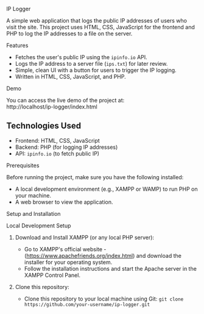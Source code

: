 IP Logger

A simple web application that logs the public IP addresses of users who visit the site. This project uses HTML, CSS, JavaScript for the frontend and PHP to log the IP addresses to a file on the server.

Features

- Fetches the user's public IP using the `ipinfo.io` API.
- Logs the IP address to a server file (`ips.txt`) for later review.
- Simple, clean UI with a button for users to trigger the IP logging.
- Written in HTML, CSS, JavaScript, and PHP.

Demo

You can access the live demo of the project at:  
http://localhost/ip-logger/index.html

## Technologies Used

- Frontend: HTML, CSS, JavaScript
- Backend: PHP (for logging IP addresses)
- API: `ipinfo.io` (to fetch public IP)

Prerequisites

Before running the project, make sure you have the following installed:

- A local development environment (e.g., XAMPP or WAMP) to run PHP on your machine.
- A web browser to view the application.

Setup and Installation

Local Development Setup

1. Download and Install XAMPP (or any local PHP server):
   - Go to XAMPP's official website - (https://www.apachefriends.org/index.html) and download the installer for your operating system.
   - Follow the installation instructions and start the Apache server in the XAMPP Control Panel.

2. Clone this repository:
   - Clone this repository to your local machine using Git:
   `git clone https://github.com/your-username/ip-logger.git`
